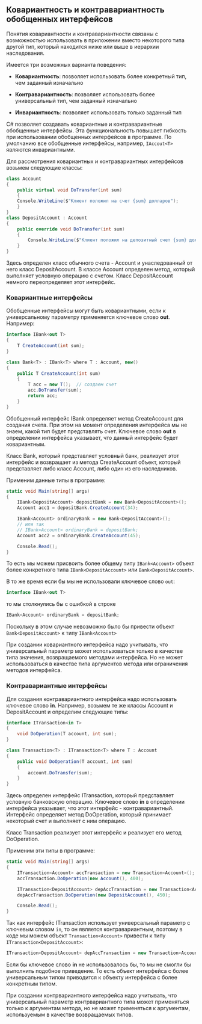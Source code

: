 ## Ковариантность и контравариантность обобщенных интерфейсов

Понятия ковариантности и контравариантности связаны с возможностью использовать в приложении вместо некоторого типа другой тип, который находится ниже или выше в иерархии наследования.

Имеется три возможных варианта поведения:

- **Ковариантность**: позволяет использовать более конкретный тип, чем заданный изначально

- **Контравариантность**: позволяет использовать более универсальный тип, чем заданный изначально

- **Инвариантность**: позволяет использовать только заданный тип

C# позволяет создавать ковариантные и контравариантные обобщенные интерфейсы. Эта функциональность 
повышает гибкость при использовании обобщенных интерфейсов в программе. По умолчанию все обобщенные интерфейсы, например, `IAccout<T>` являются инвариантными.

Для рассмотрения ковариантных и контравариантных интерфейсов возьмем следующие классы:

```cs
class Account
{
	public virtual void DoTransfer(int sum)
	{
	Console.WriteLine($"Клиент положил на счет {sum} долларов");
	}
}
class DepositAccount : Account
{
	public override void DoTransfer(int sum)
	{
		Console.WriteLine($"Клиент положил на депозитный счет {sum} долларов");
	}
}
```

Здесь определен класс обычного счета - Account и унаследованный от него класс DepositAccount. В классе Account определен метод, который выполняет условную операцию с счетом. 
Класс DepositAccount немного переопределяет этот интерфейс.

### Ковариантные интерфейсы

Обобщенные интерфейсы могут быть ковариантными, если к универсальному параметру применяется ключевое слово **out**. Например:

```cs
interface IBank<out T>
{
	T CreateAccount(int sum);
}

class Bank<T> : IBank<T> where T : Account, new()
{
	public T CreateAccount(int sum)
	{
		T acc = new T();  // создаем счет
		acc.DoTransfer(sum);
		return acc;
	}
}
```

Обобщенный интерфейс IBank определяет метод CreateAccount для создания счета. При этом на момент определения интерфейса мы не знаем, какой тип будет представлять счет. 
Ключевое слово **out** в определении интерфейса указывает, что данный интерфейс будет ковариантным.

Класс Bank, который представляет условный банк, реализует этот интерфейс и возвращает из метода CreateAccount объект, который представляет 
либо класс Account, либо один из его наследников.

Применим данные типы в программе:

```cs
static void Main(string[] args)
{
    IBank<DepositAccount> depositBank = new Bank<DepositAccount>();
	Account acc1 = depositBank.CreateAccount(34);

	IBank<Account> ordinaryBank = new Bank<DepositAccount>();
	// или так
	// IBank<Account> ordinaryBank = depositBank;
	Account acc2 = ordinaryBank.CreateAccount(45);

    Console.Read();
}
```

То есть мы можем присвоить более общему типу `IBank<Account>` объект более конкретного типа `IBank<DepositAccount>` или 
`Bank<DepositAccount>`.

В то же время если бы мы не использовали ключевое слово `out`:

```cs
interface IBank<out T>
```

то мы столкнулись бы с ошибкой в строке

```cs
IBank<Account> ordinaryBank = depositBank;
```

Поскольку в этом случае невозможно было бы привести объект `Bank<DepositAccount>` к типу `IBank<Account>`

При создании ковариантного интерфейса надо учитывать, что универсальный параметр может использоваться только в качестве типа значения, возвращаемого методами интерфейса. 
Но не может использоваться в качестве типа аргументов метода или ограничения методов интерфейса.

### Контравариантные интерфейсы

Для создания контравариантного интерфейса надо использовать ключевое слово **in**. Например, возьмем те же классы Account и DepositAccount 
и определим следующие типы:

```cs
interface ITransaction<in T>
{
	void DoOperation(T account, int sum);
}

class Transaction<T> : ITransaction<T> where T : Account
{
	public void DoOperation(T account, int sum)
	{
		account.DoTransfer(sum);
	}
}
```

Здесь определен интерфейс ITransaction, который представляет условную банковскую операцию. Ключевое слово **in** в 
определении интерфейса указывает, что этот интерфейс - контравариантный. Интерфейс определяет метод DoOperation, который принимает некоторый счет и 
выполняет с ним операцию.

Класс Transaction реализует этот интерфейс и реализует его метод DoOperation.

Применим эти типы в программе:

```cs
static void Main(string[] args)
{
	ITransaction<Account> accTransaction = new Transaction<Account>();
	accTransaction.DoOperation(new Account(), 400);

	ITransaction<DepositAccount> depAccTransaction = new Transaction<Account>();
	depAccTransaction.DoOperation(new DepositAccount(), 450);

    Console.Read();
}
```

Так как интерфейс ITransaction использует универсальный параметр с ключевым словом `in`, то он является контравариантным, поэтому в коде 
мы можем объект `Transaction<Account>` привести к типу `ITransaction<DepositAccount>`:

```cs
ITransaction<DepositAccount> depAccTransaction = new Transaction<Account>();
```

Если бы ключевое слово **in** не использовалось бы, то мы не смогли бы выполнить подобное приведение. То есть объект интерфейса с более универсальным типом приводится к объекту интерфейса с более конкретным типом.

При создании контрвариантного интерфейса надо учитывать, что универсальный параметр контрвариантного типа может применяться только к 
аргументам метода, но не может применяться к аргументам, используемым в качестве возвращаемых типов.

